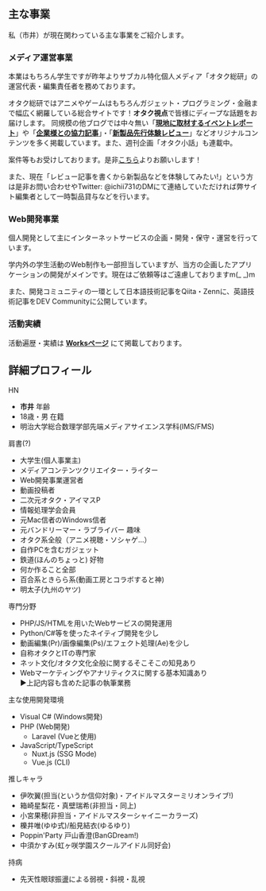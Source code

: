 ## 主な事業

私（市井）が現在関わっている主な事業をご紹介します。

### メディア運営事業

本業はもちろん学生ですが昨年よりサブカル特化個人メディア「オタク総研」の運営代表・編集責任者を務めております。

オタク総研ではアニメやゲームはもちろんガジェット・プログラミング・金融まで幅広く網羅している総合サイトです！**オタク視点**で皆様にディープな話題をお届けします。
同規模の他ブログでは中々無い「[**現地に取材するイベントレポート**](https://0115765.com/archives/5908)」や「[**企業様との協力記事**](https://0115765.com/archives/6424)」・「[**新製品先行体験レビュー**](https://0115765.com/archives/5844)」などオリジナルコンテンツを多く掲載しています。また、週刊企画「オタク小話」も連載中。

案件等もお受けしております。是非[こちら](https://0115765.com/contact)よりお願いします！

また、現在「レビュー記事を書くから新製品などを体験してみたい!」という方は是非お問い合わせやTwitter: @ichii731のDMにて連絡していただければ弊サイト編集者として一時製品貸与などを行います。

### Web開発事業

個人開発として主にインターネットサービスの企画・開発・保守・運営を行っています。

学内外の学生活動のWeb制作も一部担当していますが、当方の企画したアプリケーションの開発がメインです。現在はご依頼等はご遠慮しておりますm(_ _)m

また、開発コミュニティの一環として日本語技術記事をQiita・Zennに、英語技術記事をDEV Communityに公開しています。

### 活動実績

活動遍歴・実績は **[Worksページ](/works)** にて掲載しております。

## 詳細プロフィール
HN
- **市井**
年齢
- 18歳・男
在籍
- 明治大学総合数理学部先端メディアサイエンス学科(IMS/FMS)

肩書(?)
- 大学生(個人事業主)  
- メディアコンテンツクリエイター・ライター  
- Web開発事業運営者  
- 動画投稿者  
- 二次元オタク・アイマスP  
- 情報処理学会会員  
- 元Mac信者のWindows信者  
- 元バンドリーマー・ラブライバー
趣味
- オタク系全般（アニメ視聴・ソシャゲ…）  
- 自作PCを含むガジェット  
- 鉄道(ほんのちょっと)
好物
- 何か作ること全部  
- 百合系ときらら系(動画工房とコラボすると神)
- 明太子(九州のヤツ)

専門分野
- PHP/JS/HTMLを用いたWebサービスの開発運用  
- Python/C#等を使ったネイティブ開発を少し  
- 動画編集(Pr)/画像編集(Ps)/エフェクト処理(Ae)を少し  
- 自称オタクとITの専門家  
- ネット文化/オタク文化全般に関するそこそこの知見あり  
- Webマーケティングやアナリティクスに関する基本知識あり  
▶上記内容も含めた記事の執筆業務

主な使用開発環境
- Visual C# (Windows開発)
- PHP (Web開発)
  - Laravel (Vueと使用)
- JavaScript/TypeScript
  - Nuxt.js (SSG Mode)
  - Vue.js (CLI)

推しキャラ
- 伊吹翼(担当(というか信仰対象)・アイドルマスターミリオンライブ!)
- 箱崎星梨花・真壁瑞希(非担当・同上)
- 小宮果穂(非担当・アイドルマスターシャイニーカラーズ)
- 櫟井唯(ゆゆ式)/船見結衣(ゆるゆり)  
- Poppin'Party 戸山香澄(BanGDream!)  
- 中須かすみ(虹ヶ咲学園スクールアイドル同好会)

持病
- 先天性眼球振盪による弱視・斜視・乱視

